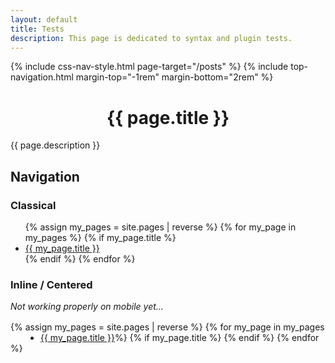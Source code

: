 ```yaml
---
layout: default
title: Tests
description: This page is dedicated to syntax and plugin tests.
---
```


{% include css-nav-style.html page-target="/posts" %}
{% include top-navigation.html margin-top="-1rem" margin-bottom="2rem" %}

<!-- HTML section using YAML title for THC -->
<div style="text-align:center"><h1>{{ page.title }}</h1></div>

{{ page.description }}

## Navigation

### Classical

<nav>
    <ul>
        {% assign my_pages = site.pages | reverse %}
        {% for my_page in my_pages %}
          {% if my_page.title %}
            <li>
                <a href="{{ my_page.url }}">{{ my_page.title }}</a>
            </li>
          {% endif %}
        {% endfor %}
    </ul>
</nav>

### Inline / Centered

_Not working properly on mobile yet..._

<nav>
    <ul style="width: fit-content; height: 22px; padding: 0; margin: 1rem auto;">
        {% assign my_pages = site.pages | reverse %}
        {% for my_page in my_pages %}
          {% if my_page.title %}
            <li style="float: left; margin-left: 3rem;">
                <a href="{{ my_page.url }}">{{ my_page.title }}</a>
            </li>
          {% endif %}
        {% endfor %}
    </ul>
</nav>
